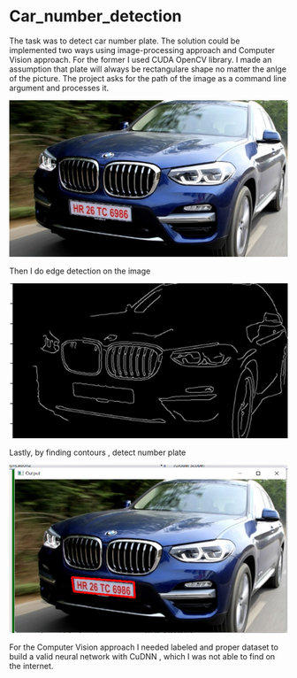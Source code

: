 # Car_number_detection
The task was to detect car number plate. The solution could be implemented two ways using image-processing approach and Computer Vision approach. For the former I used CUDA OpenCV library. I made an assumption that plate will always be rectangulare shape no matter the anlge of the picture. The project asks for the path of the image as a command line argument and processes it.

![alt text](https://github.com/NuneTadevosyan/Car_number_detection/blob/master/Imgs/car2.jpg?raw=true)

 Then I do edge detection on the image 
 
 ![alt text](https://github.com/NuneTadevosyan/Car_number_detection/blob/master/Detected_imgs/edge_detection2.png?raw=true)

 Lastly, by finding contours , detect number plate
 
 ![alt text](https://github.com/NuneTadevosyan/Car_number_detection/blob/master/Detected_imgs/Car1.png?raw=true)


For the Computer Vision approach I needed labeled and proper dataset to build a valid neural network with CuDNN , which I was not able to find on the internet.

